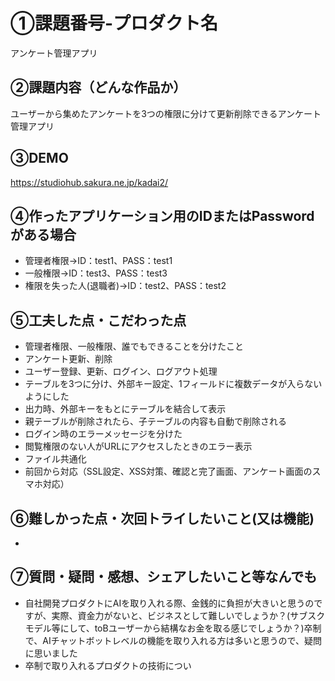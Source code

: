 # ①課題番号-プロダクト名

アンケート管理アプリ

## ②課題内容（どんな作品か）

ユーザーから集めたアンケートを3つの権限に分けて更新削除できるアンケート管理アプリ

## ③DEMO

https://studiohub.sakura.ne.jp/kadai2/

## ④作ったアプリケーション用のIDまたはPasswordがある場合

- 管理者権限→ID：test1、PASS：test1
- 一般権限→ID：test3、PASS：test3
- 権限を失った人(退職者)→ID：test2、PASS：test2

## ⑤工夫した点・こだわった点
- 管理者権限、一般権限、誰でもできることを分けたこと
- アンケート更新、削除
- ユーザー登録、更新、ログイン、ログアウト処理
- テーブルを3つに分け、外部キー設定、1フィールドに複数データが入らないようにした
- 出力時、外部キーをもとにテーブルを結合して表示
- 親テーブルが削除されたら、子テーブルの内容も自動で削除される
- ログイン時のエラーメッセージを分けた
- 閲覧権限のない人がURLにアクセスしたときのエラー表示
- ファイル共通化
- 前回から対応（SSL設定、XSS対策、確認と完了画面、アンケート画面のスマホ対応）


## ⑥難しかった点・次回トライしたいこと(又は機能)

- 

## ⑦質問・疑問・感想、シェアしたいこと等なんでも

- 自社開発プロダクトにAIを取り入れる際、金銭的に負担が大きいと思うのですが、実際、資金力がないと、ビジネスとして難しいでしょうか？(サブスクモデル等にして、toBユーザーから結構なお金を取る感じでしょうか？)卒制で、AIチャットボットレベルの機能を取り入れる方は多いと思うので、疑問に思いました
- 卒制で取り入れるプロダクトの技術につい

